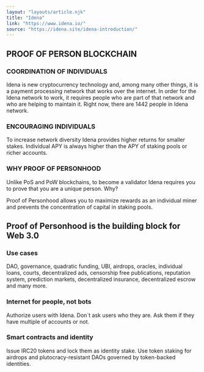 ```yaml
---
layout: "layouts/article.njk"
title: "Idena"
link: "https://www.idena.io/"
source: "https://idena.site/idena-introduction/"
---
```


<h2>PROOF OF PERSON BLOCKCHAIN</h2>
<h3>COORDINATION OF INDIVIDUALS</h3>

Idena is new cryptocurrency technology and, among many other things, it is a payment processing network that works over the internet. In order for the Idena network to work, it requires people who are part of that network and who are helping to maintain it. Right now, there are 1442 people in Idena network.

<h3>ENCOURAGING INDIVIDUALS</h3>

To increase network diversity Idena provides higher returns for smaller stakes. Individual APY is always higher than the APY of staking pools or richer accounts.

<h3>WHY PROOF OF PERSONHOOD</h3>

Unlike PoS and PoW blockchains, to become a validator Idena requires you to prove that you are a unique person. Why?

Proof of Personhood allows you to maximize rewards as an individual miner and prevents the concentration of capital in staking pools.

<h2>Proof of Personhood is the building block for Web 3.0</h2>
<h3>Use cases</h3>

DAO, governance, quadratic funding, UBI, airdrops, oracles, individual loans, courts, decentralized ads, censorship free publications, reputation system, prediction markets, decentralized insurance, decentralized escrow and many more.

<h3>Internet for people, not bots</h3>

Authorize users with Idena. Don`t ask users who they are. Ask them if they have multiple of accounts or not.

<h3>Smart contracts and identity</h3>

Issue IRC20 tokens and lock them as identity stake. Use token staking for airdrops and plutocracy-resistant DAOs governed by token-backed identities.

